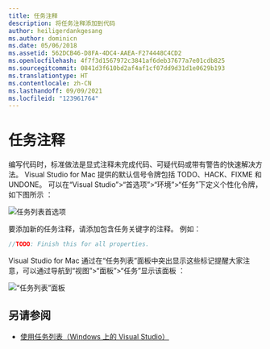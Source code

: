 ```yaml
---
title: 任务注释
description: 将任务注释添加到代码
author: heiligerdankgesang
ms.author: dominicn
ms.date: 05/06/2018
ms.assetid: 562DCB46-D8FA-4DC4-AAEA-F274448C4CD2
ms.openlocfilehash: 4f7f3d1567972c3841af6deb37677a7e01cdb825
ms.sourcegitcommit: 0841d3f610bd2af4af1cf07dd9d31d1e0629b193
ms.translationtype: HT
ms.contentlocale: zh-CN
ms.lasthandoff: 09/09/2021
ms.locfileid: "123961764"
---
```

# <a name="task-comments"></a>任务注释

编写代码时，标准做法是显式注释未完成代码、可疑代码或带有警告的快速解决方法。 Visual Studio for Mac 提供的默认信号令牌包括 TODO、HACK、FIXME 和 UNDONE。 可以在“Visual Studio”>“首选项”>“环境”>“任务”下定义个性化令牌，如下图所示  ：

![任务列表首选项](media/source-editor-image10.png)

要添加新的任务注释，请添加包含任务关键字的注释。 例如：

```csharp
//TODO: Finish this for all properties.
```

Visual Studio for Mac 通过在“任务列表”面板中突出显示这些标记提醒大家注意，可以通过导航到“视图”>“面板”>“任务”显示该面板 ：

![“任务列表”面板](media/source-editor-image11.png)

## <a name="see-also"></a>另请参阅

- [使用任务列表（Windows 上的 Visual Studio）](/visualstudio/ide/using-the-task-list)